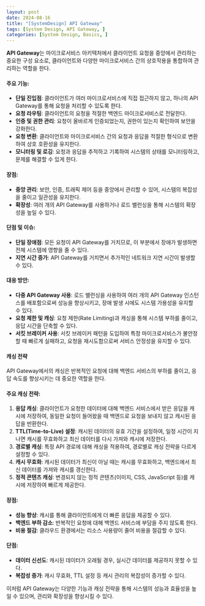 ```yaml
---
layout: post
date: 2024-08-16
title: "[SystemDesign] API Gateway"
tags: [System Design, API Gateway, ]
categories: [System Design, Basics, ]
---
```



**API Gateway**는 마이크로서비스 아키텍처에서 클라이언트 요청을 중앙에서 관리하는 중요한 구성 요소로, 클라이언트와 다양한 마이크로서비스 간의 상호작용을 통합하여 관리하는 역할을 한다.


#### 주요 기능:

- **단일 진입점**: 클라이언트가 여러 마이크로서비스에 직접 접근하지 않고, 하나의 API Gateway를 통해 요청을 처리할 수 있도록 한다.
- **요청 라우팅**: 클라이언트의 요청을 적절한 백엔드 마이크로서비스로 전달한다.
- **인증 및 권한 관리**: 요청이 올바르게 인증되었는지, 권한이 있는지 확인하여 보안을 강화한다.
- **요청 변환**: 클라이언트와 마이크로서비스 간의 요청과 응답을 적절한 형식으로 변환하여 상호 호환성을 유지한다.
- **모니터링 및 로깅**: 요청과 응답을 추적하고 기록하여 시스템의 상태를 모니터링하고, 문제를 해결할 수 있게 한다.

#### 장점:

- **중앙 관리**: 보안, 인증, 트래픽 제어 등을 중앙에서 관리할 수 있어, 시스템의 복잡성을 줄이고 일관성을 유지한다.
- **확장성**: 여러 개의 API Gateway를 사용하거나 로드 밸런싱을 통해 시스템의 확장성을 높일 수 있다.

#### 단점 및 이슈:

- **단일 장애점**: 모든 요청이 API Gateway를 거치므로, 이 부분에서 장애가 발생하면 전체 시스템에 영향을 줄 수 있다.
- **지연 시간 증가**: API Gateway를 거치면서 추가적인 네트워크 지연 시간이 발생할 수 있다.

#### 대응 방안:

- **다중 API Gateway 사용**: 로드 밸런싱을 사용하여 여러 개의 API Gateway 인스턴스를 배포함으로써 성능을 향상시키고, 장애 발생 시에도 시스템 가용성을 유지할 수 있다.
- **요청 제한 및 캐싱**: 요청 제한(Rate Limiting)과 캐싱을 통해 시스템 부하를 줄이고, 응답 시간을 단축할 수 있다.
- **서킷 브레이커 사용**: 서킷 브레이커 패턴을 도입하여 특정 마이크로서비스가 불안정할 때 빠르게 실패하고, 요청을 재시도함으로써 서비스 안정성을 유지할 수 있다.

#### 캐싱 전략


API Gateway에서의 캐싱은 반복적인 요청에 대해 백엔드 서비스의 부하를 줄이고, 응답 속도를 향상시키는 데 중요한 역할을 한다.


#### 주요 캐싱 전략:

1. **응답 캐싱**: 클라이언트가 요청한 데이터에 대해 백엔드 서비스에서 받은 응답을 캐시에 저장하여, 동일한 요청이 들어왔을 때 백엔드로 요청을 보내지 않고 캐시된 응답을 반환한다.
2. **TTL(Time-to-Live) 설정**: 캐시된 데이터의 유효 기간을 설정하여, 일정 시간이 지나면 캐시를 무효화하고 최신 데이터를 다시 가져와 캐시에 저장한다.
3. **경로별 캐싱**: 특정 API 경로에 대해 캐싱을 적용하여, 경로별로 캐싱 전략을 다르게 설정할 수 있다.
4. **캐시 무효화**: 캐시된 데이터가 최신이 아닐 때는 캐시를 무효화하고, 백엔드에서 최신 데이터를 가져와 캐시를 갱신한다.
5. **정적 콘텐츠 캐싱**: 변경되지 않는 정적 콘텐츠(이미지, CSS, JavaScript 등)를 캐시에 저장하여 빠르게 제공한다.

#### 장점:

- **성능 향상**: 캐시를 통해 클라이언트에게 더 빠른 응답을 제공할 수 있다.
- **백엔드 부하 감소**: 반복적인 요청에 대해 백엔드 서비스에 부담을 주지 않도록 한다.
- **비용 절감**: 클라우드 환경에서는 리소스 사용량이 줄어 비용을 절감할 수 있다.

#### 단점:

- **데이터 신선도**: 캐시된 데이터가 오래될 경우, 실시간 데이터를 제공하지 못할 수 있다.
- **복잡성 증가**: 캐시 무효화, TTL 설정 등 캐시 관리의 복잡성이 증가할 수 있다.

이처럼 API Gateway는 다양한 기능과 캐싱 전략을 통해 시스템의 성능과 효율성을 높일 수 있으며, 관리와 확장성을 향상시킬 수 있다.

